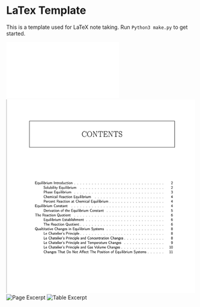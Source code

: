 # LaTex Template
This is a template used for LaTeX note taking. Run `Python3 make.py` to get started.

![Equilibrium PDF](res/equilibrium.pdf)
![TOC](res/toc.png)
![Page Excerpt](page.png)
![Table Excerpt](table.png)
